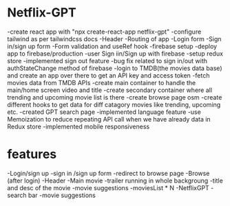 # Netflix-GPT

-create react app with "npx create-react-app netflix-gpt"
-configure tailwind as per tailwindcss docs
-Header
-Routing of app
-Login form
-Sign in/sign up form
-Form validation and useRef hook
-firebase setup
-deploy app to firebase/production
-user Sign iin/Sign up with firebase
-setup redux store
-implemented sign out feature
-bug fix related to sign in/out with authStateChange method of firebase
-login to TMDB(the movies data base) and create an app over there to get an API key and access token
-fetch movies data from TMDB APIs
-create main container to handle the main/home screen video and title
-create secondary container where all trending and upcoming movie list is there
-create browse page osm
-create different hooks to get data for diff catagory movies like trending, upcoming etc.
-created GPT search page
-implemented language feature
-use Memoization to reduce repeating API call when we have already data in Redux store
-implemented mobile responsiveness


# features
-Login/sign up 
    -sign in /sign up form
    -redirect to browse page
-Browse (after login)
    -Header
    -Main movie
        -trailer running in whole backgroung
        -title and desc of the movie
        -movie suggestions
            -moviesList * N
-NetflixGPT
    -search bar
    -movie suggestions
    

